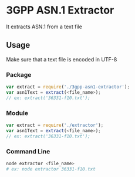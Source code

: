 # 3GPP ASN.1 Extractor

It extracts ASN.1 from a text file

## Usage

Make sure that a text file is encoded in UTF-8

### Package

```js
var extract = require('./3gpp-asn1-extractor');
var asn1Text = extract(<file_name>);
// ex: extract('36331-f10.txt');
```

### Module

```js
var extract = require('./extractor');
var asn1Text = extract(<file_name>);
// ex: extract('36331-f10.txt');
```

### Command Line

```sh
node extractor <file_name>
# ex: node extractor 36331-f10.txt
```
